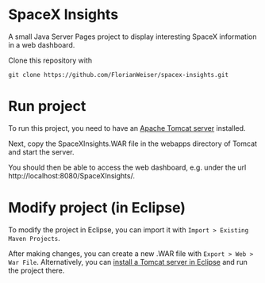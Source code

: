 # SpaceX Insights
A small Java Server Pages project to display interesting SpaceX information in a web dashboard.

Clone this repository with
```
git clone https://github.com/FlorianWeiser/spacex-insights.git
```

# Run project
To run this project, you need to have an [Apache Tomcat server](https://tomcat.apache.org/download-90.cgi) installed.

Next, copy the SpaceXInsights.WAR file in the webapps directory of Tomcat and start the server.

You should then be able to access the web dashboard, e.g. under the url http://localhost:8080/SpaceXInsights/.

# Modify project (in Eclipse)
To modify the project in Eclipse, you can import it with ```Import > Existing Maven Projects```.

After making changes, you can create a new .WAR file with ```Export > Web > War File```. Alternatively, you can [install a Tomcat server in Eclipse](https://www.eclipse.org/webtools/jst/components/ws/1.5/tutorials/InstallTomcat/InstallTomcat.html) and run the project there.
